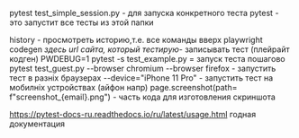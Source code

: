 pytest test_simple_session.py - для запуска конкретного теста
pytest - это запустит все тесты из этой папки

history - просмотреть историю,т.е. все команды вверх
playwright codegen *здесь url сайта, который тестирую*- записывать тест (плейрайт кодген)
PWDEBUG=1 pytest -s test_example.py = запуск теста пошагово
pytest test_guest.py --browser chromium --browser firefox - запустить тест в разніх браузерах
--device="iPhone 11 Pro" - запустить тест на мобилніх устройствах (айфон напр)
page.screenshot(path= f"screenshot_{email}.png") - часть кода для изготовления скриншота

https://pytest-docs-ru.readthedocs.io/ru/latest/usage.html годная документация